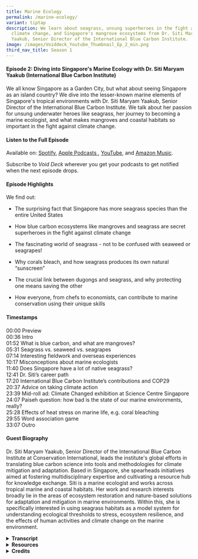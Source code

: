 ```yaml
---
title: Marine Ecology
permalink: /marine-ecology/
variant: tiptap
description: We learn about seagrass, unsung superheroes in the fight against
  climate change, and Singapore's mangrove ecosystems from Dr. Siti Maryam
  Yaakub, Senior Director of the International Blue Carbon Institute.
image: /images/Voiddeck_Youtube_Thumbnail_Ep_2_min.png
third_nav_title: Season 1
---
```

<h4><strong>Episode 2: Diving into Singapore's Marine Ecology with Dr. Siti Maryam Yaakub (International Blue Carbon Institute)</strong></h4>
<p>We all know Singapore as a Garden City, but what about seeing Singapore
as an island country? We dive into the lesser-known marine elements of
Singapore's tropical environments with Dr. Siti Maryam Yaakub, Senior Director
of the International Blue Carbon Institute. We talk about her passion for
unsung underwater heroes like seagrass, her journey to becoming a marine
ecologist, and what makes mangroves and coastal habitats so important in
the fight against climate change.</p>
<h4><strong>Listen to the Full Episode</strong></h4>
<p>Available on: <a href="https://bit.ly/voiddeckspotify" rel="noopener nofollow" target="_blank"><u>Spotify</u></a>,
<a href="https://bit.ly/voiddeckapplepodcasts" rel="noopener nofollow" target="_blank"><u>Apple Podcasts</u>
</a>, <a href="https://bit.ly/voiddeckyoutube" rel="noopener nofollow" target="_blank">YouTube</a>,
and <a href="https://bit.ly/voiddeckamazonmusic" rel="noopener nofollow" target="_blank"><u>Amazon Music</u></a>.</p>
<p>Subscribe to <em>Void Deck</em> wherever you get your podcasts to get notified
when the next episode drops.</p>
<h4><strong>Episode Highlights</strong></h4>
<p>We find out:</p>
<ul data-tight="true" class="tight">
<li>
<p>The surprising fact that Singapore has more seagrass species than the
entire United States</p>
</li>
<li>
<p>How blue carbon ecosystems like mangroves and seagrass are secret superheroes
in the fight against climate change</p>
</li>
<li>
<p>The fascinating world of seagrass - not to be confused with seaweed or
seagrapes!</p>
</li>
<li>
<p>Why corals bleach, and how seagrass produces its own natural “sunscreen”</p>
</li>
<li>
<p>The crucial link between dugongs and seagrass, and why protecting one
means saving the other</p>
</li>
<li>
<p>How everyone, from chefs to economists, can contribute to marine conservation
using their unique skills</p>
</li>
</ul>
<h4><strong>Timestamps</strong></h4>
<p>00:00 Preview
<br>00:36 Intro
<br>01:52 What is blue carbon, and what are mangroves?
<br>05:31 Seagrass vs. seaweed vs. seagrapes
<br>07:14 Interesting fieldwork and overseas experiences
<br>10:17 Misconceptions about marine ecologists
<br>11:40 Does Singapore have a lot of native seagrass?
<br>12:41 Dr. Siti’s career path
<br>17:20 International Blue Carbon Institute’s contributions and COP29
<br>20:37 Advice on taking climate action
<br>23:39 Mid-roll ad: Climate Changed exhibition at Science Centre Singapore
<br>24:07 Paiseh question: how bad is the state of our marine environments,
really?
<br>25:28 Effects of heat stress on marine life, e.g. coral bleaching
<br>29:55 Word association game
<br>33:07 Outro</p>
<h4><strong>Guest Biography</strong></h4>
<p>Dr. Siti Maryam Yaakub, Senior Director of the International Blue Carbon
Institute at Conservation International, leads the institute's global efforts
in translating blue carbon science into tools and methodologies for climate
mitigation and adaptation. Based in Singapore, she spearheads initiatives
aimed at fostering multidisciplinary expertise and cultivating a resource
hub for knowledge exchange. Siti is a marine ecologist and works across
tropical marine and coastal habitats. Her work and research interests broadly
lie in the areas of ecosystem restoration and nature-based solutions for
adaptation and mitigation in marine environments. Within this, she is specifically
interested in using seagrass habitats as a model system for understanding
ecological thresholds to stress, ecosystem resilience, and the effects
of human activities and climate change on the marine environment.&nbsp;</p>
<div data-type="detailGroup" class="isomer-accordion isomer-accordion-white">
<details class="isomer-details">
<summary><strong>Transcript</strong>
</summary>
<div data-type="detailsContent" class="isomer-details-content">
<p><em>This transcript is lightly edited for readability.</em>
</p>
<p><strong>DR. SITI: </strong>I ran over to the other side because I knew
from the colour of the water, I knew there was going to be seagrass there.
The funny thing about going on these vacations as a marine scientist is
that you find something you find cool and then you're looking at it in
wonderment, and random strangers come up to you and then they're looking
at the same thing and they're like–what on earth are they looking at? I'm
like, I'm looking at this grass, and they're like, okay, that's nice.</p>
<p></p>
<p><strong>JAMIE:</strong> And they’re watching for dolphins or something
else. <em>[Laughs]</em>
</p>
<p></p>
<p><strong>DR. SITI:<em> </em></strong><em>[Laughs]</em> Exactly. Everyone's
looking out for the megafauna. I'm like, oh my God, look at this amazing
sea grass.</p>
<p></p>
<p><em>[Upbeat electronica intro song plays]</em>
</p>
<p></p>
<p><strong>JAMIE: </strong>Hello and welcome to Void Deck, a casual science
podcast brought to you by Science Centre Singapore. Each episode, we sit
down with a local science changemaker and ask all the questions you're
too paiseh to ask. My name is Jamie and I'm a science writer at Science
Centre Singapore. Today I'm your guest co-host for this episode, standing
in for our main series host, Rishii. And today we're joined by Lydia.</p>
<p></p>
<p><strong>LYDIA: </strong>Hi everyone. I'm also a science writer at the
Centre.</p>
<p></p>
<p><strong>JAMIE: </strong>So Lydia and I normally work behind the scenes
of this podcast as producers, but today we'll be in front of the mics.
Hey Lydia, do you know that corals are actually a type of animal and not
a plant?</p>
<p></p>
<p><strong>LYDIA: </strong>What? Really? Okay, that's very interesting. I
never knew that.</p>
<p></p>
<p><strong>JAMIE: </strong>It's wild, isn't it? So in today's episode, we
immerse ourselves in Singapore's marine ecology. We've all heard of Singapore
as a garden city, but what about Singapore as an island nation?</p>
<p></p>
<p><strong>LYDIA: </strong>This episode, we talk to Dr Siti Maryam Yaakub.
Dr. Siti is the Senior Director of the International Blue Carbon Institute
at Conservation International.</p>
<p></p>
<p><strong>JAMIE: </strong>If you enjoy our content, follow us and give a
five-star rating to support more episodes of Singapore-based science changemakers.</p>
<p></p>
<p><strong>LYDIA: </strong>Welcome to the show.</p>
<p></p>
<p><strong>DR. SITI: </strong>Hi guys, great to be here.</p>
<p></p>
<p><strong>JAMIE: </strong>We're very happy to have you on the show. So we
just wanted to start out with probably a basic question that you're asked
a lot, but what is blue carbon?</p>
<p></p>
<p><strong>DR. SITI: </strong>So blue carbon is carbon that is captured and
stored by all fauna and flora that are ocean-based. That's the simplest
answer we have. But there's many definitions of blue carbon. There is the
scientific definition, which is the one I just gave you. So any marine
animal or plant that captures CO2 and locks it away.</p>
<p></p>
<p><strong>JAMIE: </strong>We often hear about how much rainforests can sequester
carbon, or all these tree planting initiatives. But how [do] our coastal
ecosystems compare with terrestrial ones in terms of carbon that they help
sequester?</p>
<p></p>
<p><strong>DR. SITI: </strong>That's a great question, Jamie, and something
that people I think don't ask enough. Okay, so if you think about, I'm
going to call it terrestrial carbon, so, forest carbon. So if you think
about forest carbon as carbon being stored by trees, photosynthesizing,
making food, trapping carbon, absorbing all of that CO2. Blue carbon ecosystems
do more or less the same thing, but they do it in the coast. So for mangroves,
do you guys know what mangroves are?</p>
<p></p>
<p><strong>LYDIA: </strong>The trees with the very interesting web-like roots,
holding onto the roots.&nbsp;</p>
<p></p>
<p><strong>DR. SITI: </strong>That's right. Okay, fantastic. So mangroves
are basically trees, right? So they perform a similar function as rainforests,
but they do it in the sea, right? So they're trapping carbon and they're
storing it in their trunks, their leaves, their stems, their roots.</p>
<p></p>
<p>But for mangroves, they have this added component, which is what's in
the sediments. And the cool thing about marine sediments, have you ever
been into a mangrove? Either of you?</p>
<p></p>
<p><strong>LYDIA: </strong>Closest maybe, is it the Sungei Buloh area there?</p>
<p></p>
<p><strong>JAMIE: </strong>I was going to say that. When I was a kid in primary
school, we went to Sungei Buloh.</p>
<p></p>
<p><strong>DR. SITI: </strong>Awesome. Did you notice that when you walk
into the mangroves that there's this smell, almost like rotting eggs, or
something not quite right? Yes. So that is the smell coming from a reaction.
So when bacteria breaks down organic matter in the forest, it's always
exposed to oxygen because it's above water, right?</p>
<p></p>
<p>But in mangroves, the soil they grow in is very waterlogged because the
tide goes in and out, it wets and it dries. Because it's so waterlogged,
there isn't a lot of oxygen. And because of that, it has this process called
anaerobic respiration. So it's the breakdown of organic matter in the absence
of oxygen. And that's what causes that funky smell.</p>
<p></p>
<p>But the cool thing about mangroves, coming back to that, is that in addition
to whatever they're storing in their trunks and their leaves and their
stems and their roots, they're also storing huge amounts of carbon in the
sediments.</p>
<p></p>
<p>In terms of something breaking down when it's exposed to air and something
breaking down when you keep it immersed in water, it's going to break down
a lot slower in the water, right? So as it's breaking down, sediments are
coming in, and it's covering it in layers and layers and layers of sediment.
And that's how it gets trapped faster than it can be broken down. So because
of that, there's huge amounts of carbon that's stored in the roots of blue
carbon ecosystems. So not just mangroves, but also seagrass, and also salt
marshes.&nbsp;</p>
<p></p>
<p>We don't really have salt marshes in the tropics, not so much. They're
more common in temperate countries. But in Southeast Asia, there's no lack
of mangroves and seagrass in our coastlines. Well, the ones that haven't
been destroyed, of course.</p>
<p></p>
<p><strong>LYDIA: </strong>Sorry, you mentioned seagrass. Is seagrass also
like seaweed?&nbsp;</p>
<p></p>
<p><strong>DR. SITI: </strong>No. [<em>Everyone Laughs</em>] If there's one
thing we take away from today, it's that seagrass is not seaweed. So seaweed
is a kind of algae. And seagrass is an actual flowering plant. Do you remember
your primary school lessons when you talked about flowering plants? Yeah.</p>
<p></p>
<p>So a seagrass is a plant. It has a real vascular system. It has a xylem
and a phloem. Algae is more like a bag of cells that happens to differentiate
and do different functions. But they don't have organs and organisation
the way a real plant does.</p>
<p></p>
<p><strong>JAMIE: </strong>So is… Seagrapes, is that also algae?&nbsp;</p>
<p></p>
<p><strong>DR. SITI: </strong>That's algae.&nbsp;</p>
<p></p>
<p><strong>JAMIE: </strong>That's algae. Okay.</p>
<p></p>
<p><strong>DR. SITI: </strong>So, which is why when you bite into seagrapes,
you find that they're kind of squishy.&nbsp;</p>
<p></p>
<p><strong>JAMIE: </strong>Yes.</p>
<p></p>
<p><strong>DR. SITI: </strong>Whereas if you ever try to go eat a seagrass,
it's kind of fibrous, like a spinach.</p>
<p></p>
<p><strong>LYDIA: </strong>Sorry, this is the first time I hear about seagrapes.
What is seagrapes?</p>
<p></p>
<p><strong>JAMIE: </strong>I think it's in some Japanese cuisine. Because
I see before at Daiso.&nbsp;</p>
<p></p>
<p><strong>LYDIA: </strong><em>[Laughs] </em>Okay, I'll go and find it.</p>
<p></p>
<p><strong>DR. SITI:&nbsp;</strong> It's almost jelly-like. They put it as
garnish on foods. When you bite into it, because it's full of water, basically,
and it's very salty, it has this nice umami flavour. This is turning into
a food podcast.</p>
<p></p>
<p><strong>JAMIE: </strong>Well, Singaporeans love food.&nbsp;</p>
<p></p>
<p><strong>DR. SITI: </strong>That's true.&nbsp;</p>
<p></p>
<p><strong>JAMIE: </strong>So food plus science is a very winning combo.</p>
<p></p>
<p>Speaking of food, so you mentioned the smell of rotten eggs that can happen
with mangroves–when you go out to these coastal environments, are there
particular sensory things that really stay with you?</p>
<p></p>
<p><strong>DR. SITI: </strong>The smell of the sea is always unmistakable,
right? So that's the best thing, I feel. And I feel like I unconsciously
choose all of my holidays to be coastal somehow, even if it's a coastal
city, just because the sea breeze does bring this very fresh, salty, briny
smell on it when the wind blows. So that's what I really like about being
out.</p>
<p></p>
<p>But I guess the different sensory experiences depends on the habitat that
you're working in, really. So marine ecologists tend to be lumped in one
bucket. But if you look in that bucket, each of us does something slightly
different from the rest. If you work in mangrove ecosystems, for example,
that rotten egg smell would probably be very familiar to you. Whereas if
you work on coral reefs, it might be something else altogether.</p>
<p></p>
<p>If you work in fisheries, it might be the smell of fish, for example.
I recall taking a fisheries class when I was in university in Australia,
and we had to catch, basically trawl for fish and then get it back on the
boat, count it all. And the boat was also rocking at the same time. I remember
running over to the side to hurl quite a number of times. Because between
the motion and the smell of fish, don't you feel a bit ill now?</p>
<p></p>
<p><strong>LYDIA: </strong>I went once and I completely understand. Our crew
were holding Vix.</p>
<p></p>
<p><strong>JAMIE: </strong>I'm curious, where are some of these places where
you've gone for vacation?</p>
<p></p>
<p><strong>DR. SITI: </strong>Oh, I don't want to turn this into a “where
has Siti gone” kind of thing. But I tend to choose places where I know
I'm going to see some cool marine life. For example, even when I was in
Portugal, we managed to hit some of the coastlines, go out there, look
for salt marshes, look for seagrass. Most recently, I went on holiday with
my family to Lombok, which is an island. And therefore there was a lot
of seagrass.</p>
<p></p>
<p>So I remember we went snorkelling and one of the stops we had, everyone
was taking it was low tide. Everyone was taking photos on this sand cay
that had emerged because the tide had gone down. I ran over to the other
side because I knew from, just from the boat, the colour of the water,
I knew there was going to be seagrass there.</p>
<p></p>
<p>The funny thing about going on these vacations as a marine scientist is
that you find something you find cool and then you're looking at it in
wonderment and random strangers come up to you and then they're looking
at the same thing and they're like, what on earth are they looking at?
I'm like, I'm looking at this grass and they're like, okay, that's nice.</p>
<p></p>
<p><strong>JAMIE: </strong>And they're like watching for dolphins or something
else. <em>[Laughs]</em>
</p>
<p></p>
<p><strong>DR. SITI:</strong>  <em>[Laughs]</em><strong><em> </em></strong>Exactly.
Everyone's looking out for the megafauna. I'm like, oh my God, look at
this amazing seagrass.</p>
<p></p>
<p><strong>LYDIA: </strong>Actually, what do you think are some misconceptions
people might have with the work that you do and on marine conservation,
blue carbon? I mean, like you said, some people just come in and they're
like, what is this lady looking at? What's the importance of this?</p>
<p></p>
<p><strong>DR. SITI: </strong>I think one of the most common misconceptions—I
did a meme when I was doing one of these career talks once. You know that
meme where it has like, you know, what people think I do, what my mom thinks
I do. Under what people think I do, I think I had this photo of someone
sunbathing and then under what the public or what relatives think I do,
I have something like someone swimming with dolphins.</p>
<p></p>
<p>But not all of marine science is about dolphins and whales, or the big
megafauna, or even sharks, or even coral reefs. It's actually looking at
ecosystems and how they function and how the species within those ecosystems
function as well.</p>
<p></p>
<p>So I like to tell people this: as a marine ecologist, I look at very mundane
things and find the wonder in them.</p>
<p></p>
<p>Whereas everyone thinks, you know, I'm just frolicking with dolphins all
day, which is the furthest thing from the truth. I have never, ever frolicked
with a dolphin in all of my twenty-odd years of being a marine ecologist.</p>
<p></p>
<p><strong>JAMIE: </strong>When you mentioned the wonder of seeing these
seagrass on your vacation, does Singapore have a lot of native seagrass
or not?&nbsp;</p>
<p></p>
<p><strong>DR. SITI: </strong>Yes. Would you believe me if I told you that
there are more species of seagrass in Singapore than in all of the United
States?</p>
<p></p>
<p><strong>JAMIE: </strong>Oh, wow.&nbsp;</p>
<p></p>
<p><strong>LYDIA: </strong>Hm, did not know that.</p>
<p></p>
<p><strong>DR. SITI: </strong>So there are 12 species of seagrass, and about
60 species in our region, so in the Indo-Pacific. Singapore has a comparable
number of seagrass species compared to our neighbours like Malaysia, Indonesia,
the Philippines, which are much bigger and have much more coastlines.</p>
<p></p>
<p>So it's actually quite impressive that we have such a huge diversity here
despite our small land size and despite the fact that we have actually
been reclaiming land where seagrasses once were. I love Changi Airport
as much as the next Singaporean, but that was entirely built over a seagrass
meadow.</p>
<p></p>
<p><strong>JAMIE: </strong>We were researching for this episode, so we found
your Instagram handle, @drseagrass. How did you decide to specialise in
seagrass specifically? As you mentioned, there are so many interesting
parts of marine ecology that I guess an alternate version Dr. Siti may
have specialised in.</p>
<p></p>
<p><strong>DR. SITI: </strong>Yeah, that's true. I like to tell people that
it was a series of serendipitous events that led me to where I am today.</p>
<p></p>
<p>I studied in Australia in James Cook, in North Queensland, and the Australian
university term and the Singaporean university term doesn't quite match
up. So when I came back to Singapore, I didn't have any friends to play
with, so I was a bit bored.</p>
<p></p>
<p>And so I reached out to an old friend and mentor and said, hey, is there
anything I can do? Can I help you with a ecology survey? And he said that
he's like, oh, no, but I heard that NParks is interested to get someone
to do a bit of a seagrass survey at Labrador Beach to see how many species
there are.</p>
<p></p>
<p>And I remember at the time I was like, seagrass, this sounds vaguely familiar.
Where in Marine Biology 101 did I learn this? So I went back, I researched
it and I was like, okay, yeah, sure, I'll do it. So that was in my first
year.&nbsp;</p>
<p></p>
<p>My second year, I went for a marine botany module and a lot of it was
looking at micro algae, which is phytoplankton, super, super small under
a microscope. And everyone was really tired of that. So when the lecture
turned towards seagrasses, which were much bigger and you're like–oh my
God, I can see this with my naked eye, how wonderful–I approached the lecturer
and I said, hey, I did a seagrass survey when I was in Singapore and most
people will express surprise when you tell them that there's still any
kind of marine life in Singapore, because the idea they have of Singapore
is that it's so built up, you know, like, you know, there can't possibly
be anything still surviving in our waters. But surprisingly, we have great
marine biodiversity. And as I mentioned before, like a huge number, like
a good diversity of seagrasses as well.</p>
<p></p>
<p>So she expressed surprise and said, oh, how wonderful. I'm doing a genetic
study. Can you collect some samples for me? And it kind of led from there.&nbsp;</p>
<p></p>
<p>I took a little break when, in my final year, I was studying reef fish.
And when I came back to Singapore, you know, jobs for marine biologists
were not really dime a dozen. They still aren't.&nbsp;</p>
<p></p>
<p>While looking for something to do, I chanced upon some other people in
the nature space, including Ria Tan from Wild Singapore. And she encouraged
me to go out with her and, you know, survey the shores of Singapore. So
it started out as a bit of fun.</p>
<p></p>
<p>But I think the point here was that I never said no. So, you know, like,
you know, each opportunity they were like, can you collect some seagrass
for me? I'm like, sure. And then when I came back with the seagrass, oh,
would you like to, you know, learn how to extract DNA from the seagrass?
I'm like, sure. You know, it was just a series of, yeah, sure, why not?
It wasn't even like an emphatic yes. It was just like, yeah, okay, I'll
do it. And yeah, I think there's a lesson there somewhere.</p>
<p></p>
<p>Just seize the day, seize the opportunities, if you will, and see where
it leads you. If nothing else, you discover new things and you discover
what you are or are not passionate about.</p>
<p></p>
<p><strong>LYDIA: </strong>So how did that go about to International Blue
Carbon Institute? How did you realise that this is something important
that you needed to be a part of?</p>
<p></p>
<p><strong>DR. SITI: </strong>I think seagrasses always have a bit of a...
Like, compared to mangroves, which are emergent, right? So mangroves, you
can see, right? You can see them from space. Coral reefs are very pretty
and so very colourful and everyone finds them extremely attractive. I mean,
I do too. But seagrasses are kind of like the forgotten cousin.&nbsp;</p>
<p></p>
<p>And I realised that quite early on when I was, when I started doing the
seagrass surveys, when I was doing some of these studies, and that opened
the door. I attended my first ever seagrass conference as a student helper
and it really opened my eye to the fact that there aren't that many people
studying this wonderful habitat.</p>
<p></p>
<p>I was “sure, why not-ing” in my way through life. And I ended up doing
a PhD in seagrass. And then following that, I went on to work in an environmental
consultancy for nine years, actually, because I felt like it was somewhere
where I could see actual implementation happening.&nbsp;</p>
<p></p>
<p>The International Blue Carbon Institute was an opportunity that came up.
And it seemed like the next logical step because, to me, when people think
about blue carbon or people who are familiar with it, they immediately
think of mangroves because that's the ecosystem that is the most, I guess,
well established. So there are methods for it.</p>
<p></p>
<p>There are projects that are already, like, you know, crediting projects.
And so for me, you know, bringing a bit of seagrass into the blue carbon
world was where I saw my, I guess, contribution.</p>
<p></p>
<p>But yeah, at the International Blue Carbon Institute, it was the place
to do that. Because at the end of the day, the aim of this is not to generate
carbon credits from these blue carbon ecosystems necessarily. It's to find
ways to protect, restore and conserve them so that we are contributing
towards mitigating climate change.</p>
<p></p>
<p><strong>LYDIA: </strong>Do you already see some positive change happening?</p>
<p></p>
<p><strong>DR. SITI: </strong>I think yes. So countries are starting to include
blue carbon in their nationally determined contributions. And actually,
I think we were discussing this when this episode would come out, is when
it would be at the end of the next COP, right? So the COP.</p>
<p></p>
<p>So the COP is the Conference of Parties for the UNFCCC. So that's the
United Nations Framework Convention on Climate Change, UNFCCC. And every
year, countries meet, along with a whole horde of other people, but countries,
mostly governments, meet to discuss how they are progressing on their climate
targets. And after Paris, countries were asked or they have to make these
nationally determined contributions. So that's basically a country's goals
towards abating climate change. What is its contribution to mitigation
and adaptation and all of these other things?</p>
<p></p>
<p>So the nationally determined contributions, in the last couple of years,
we have worked out a framework to include blue carbon ecosystems in a country's
NDCs. So a country with vast blue carbon resources, for example, like India
or Indonesia, may want to include some of those ecosystems in their nationally
determined contributions. That means that they are protected for their
carbon mitigation value and that the amount of mitigated carbon goes towards
the country's total contributions for decarbonization or reduction of carbon
emissions. So, yeah, and we'll see what the outcomes from this COP are
going to be.</p>
<p></p>
<p><strong>JAMIE: </strong>We're pre-recording in August, but by the time
this episode releases, I think the Climate Summit would have just finished.
So we'll see what happens this year.</p>
<p></p>
<p>I think when we hear so much about climate change in all the news headlines,
there's a sense that there's not much an individual person can do. So if
you were to give advice [to] someone who is perhaps keen to do something
to help with marine conservation, what are some words of advice?</p>
<p></p>
<p><strong>DR. SITI: </strong>I once heard this cool podcast. It's called <em>How to Save a Planet</em>.
I don't know if you know.</p>
<p></p>
<p><strong>JAMIE: </strong>Yes, I've listened to this.</p>
<p></p>
<p><strong>DR. SITI: </strong>It’s very good. And I'm just going to repeat
what they said. So look at your skill set and look at your immediate sphere
of influence. So what can you do within your skill set that can influence
people to take note or take notice of climate change and want to act? So
it's a whole bunch of things.</p>
<p></p>
<p>It's not just about saving these ecosystems. We also need to decarbonize.
We need to be less wasteful. We need to stop all this consumerism, have
less fast fashion or whatever it is, eat sustainably, etc. So I think look
at your skills and say to yourself, for you guys, you're communicators,
like your whole role in this is to make the science accessible for the
layperson.</p>
<p></p>
<p>And that's a very important function. Everyone has this image of scientists
in their minds of someone with crazy hair and a lab coat and who speaks
gibberish at them, words that they don't understand, all this jargon. And
your job as communicators is to distil that down into easy to digest facts
so that people are aware and then they get interested and then they want
to do something about it. So I think that's probably the best advice. I'm
just copying from another podcast, but it is very good advice.</p>
<p></p>
<p>Say you studied economics at school and you're like, OK, what can I do
with this if I want to direct this towards saving the planet? Look at things
like natural ecosystem valuation. How do you value nature's services? There's
not enough research being done in that area.</p>
<p></p>
<p>If you're a chef, how can you contribute? Choose sustainable seafood.
Make the active choice to choose from sources that are sustainable or that
support even better, that support local communities. If you are an investor,
think about it.</p>
<p></p>
<p>It's like, OK, we have green bonds. How do we design these bonds so that
they can support livelihoods in coastal areas, but also at the same time
protect and restore coastal blue carbon ecosystems?</p>
<p></p>
<p><strong>JAMIE: </strong>So what I'm taking away from this is that our
podcast is validated. Because we are trying to bring the science to the
people.<em> [Everyone Laughs]</em>
</p>
<p></p>
<p><strong>DR. SITI: </strong>I'm giving you validation. Bring science to
the masses. Go forth.
<br>
<br><em>[Mid-roll ad starts]</em>
</p>
<p></p>
<p><strong>JAMIE: </strong>Are you ready to take action against climate change?
Visit the Climate Changed exhibition at Science Centre Singapore and become
a climate change agent. Join Shipee and Felicity and uncover how you can
start playing your part for an interactive show. Afterwards, don't miss
Guilt Trip, a game where you can test your knowledge and learn climate-friendly
tips. You can discover more of our environmental exhibitions at our website,
<a href="http://www.wildsingapore.com/wildfacts/plants/seagrass/enhalus.htm" rel="noopener noreferrer nofollow" target="_blank">science.edu.sg</a>.</p>
<p></p>
<p><em>[Mid-roll ad ends]</em>
</p>
<p></p>
<p><strong>JAMIE: </strong>I think this is time for us to move on to some
paiseh questions.</p>
<p></p>
<p><strong>DR. SITI&nbsp; </strong>OK. Yeah, bring it on.&nbsp;</p>
<p></p>
<p><strong>LYDIA: </strong>Just now I asked about seagrass. I think that's
quite paiseh already. I'm going to ask another sort of paiseh question.
We all know that climate change is happening. Maybe some of us, it's not
very obvious. We don't really see it on a day-to-day basis like yourself.
But how actually has it impacted the marine environments in Singapore?
Are we in really bad danger?</p>
<p></p>
<p><strong>DR. SITI: </strong>I don't think this is a paiseh question at
all. This is actually quite a well thought out question. So you're right.
The effects of climate change are actually quite insidious in that you
don't always notice it immediately. But I think the most noticeable, I
guess, effect of the changing climate is when sea surface temperatures
rise. So it's been really, really hot the last couple of months, really.</p>
<p></p>
<p>What that results in is an elevated sea surface temperature. Basically,
the ocean warms up and then all the animals living in the oceans get stressed
out. So the most obvious thing is when corals bleach. When corals bleach,
what they're doing is they're not dying immediately. What they're doing
is expelling all this microscopic algae that live in their tissues. So
they're called zooxanthellae.</p>
<p></p>
<p>And they expel these zooxanthellae because it's a stress response. But
on any normal day, these zooxanthellae that live within the coral tissues
actually help the coral photosynthesize.&nbsp;</p>
<p></p>
<p>So the coral itself, like you mentioned at the start of this podcast,
is an animal. And animals cannot make their own food, right? So they have
these tiny, tiny little algae, which are plant-like, that can photosynthesize
and will make food for the coral.&nbsp;</p>
<p></p>
<p>So when the coral gets too warm, it gets stressed out, it expels the zooxanthellae.
And what you see is a bleached coral. So it looks very white, right? But
it's still alive, right? And corals can feed themselves because they have
these tentacles and they filter feed. But usually that's not enough to
supplement the whole coral.&nbsp;</p>
<p></p>
<p>So what happens when it loses one of its food sources–which is the zooxanthellae
that's photosynthesising and giving it food–it's now on half its diet,
right? So as it recovers, if it's still very warm, the corals may not be
able to uptake the zooxanthellae quickly enough. And then what happens
is they are on this half diet for too long. So they're starving, basically.
And then eventually they die. They get outcompeted by algae.&nbsp;</p>
<p></p>
<p>But if they can regain the zooxanthellae, then they can recover. And that's
when you see the colour coming back to the corals. So corals are not colourful
because the coral organism itself is colourful. Corals are colourful because
of the algae that they take in that live in their tissues. So that's a
cool fact.</p>
<p></p>
<p><strong>JAMIE: </strong>So today I learned a new word.</p>
<p></p>
<p><strong>JAMIE &amp; LYDIA: </strong>Zoo-xan-thellae.</p>
<p></p>
<p><strong>DR. SITI: </strong>Zooxanthellae. Yes, a bit of a tongue twister.</p>
<p></p>
<p>But anyway, so that's the obvious one. Sometimes it's on the news. It's
not always newsworthy. But among the science circles, we're always looking
out for these alerts of bleaching. And then what that does for other marine
organisms.</p>
<p></p>
<p>So for seagrasses, especially in the tropics, they have a very high threshold
for temperature stress. So actually when the temperature increases, right,
they actually get more productive to some level. But once it hits a certain
threshold... And that threshold is different depending on where you are
and what species… But once they hit a certain threshold, then everything
starts to break down as well.</p>
<p></p>
<p>So, you know, for seagrasses, it's a combination of light stress and temperature
stress. So what the light stress does is it can break down the chlorophyll
that they need to photosynthesise.</p>
<p></p>
<p>So they also cannot make food. When you go out walking on the intertidal,
you might see some of the seagrass. And they look like they've been bleached
as well. So they kind of look like yellowy or white even.</p>
<p></p>
<p>And that's because they've lost their chlorophyll. The chlorophyll cells
have broken down because there's too much light and temperature stress.
So those are some of the effects that can happen.</p>
<p></p>
<p><strong>JAMIE: </strong>So I guess, like people. I'm just thinking about
the coral bleaching and turning white. Like when you get white hairs, you're
really stressed. Oh man.</p>
<p></p>
<p><strong>DR. SITI: </strong>Actually, it's interesting because seagrasses
have been shown to have this stress response when there's too much light.
They get a bit burnt. So they become pigmented. So like how we get darker
when we get sun tanned or sunburnt.</p>
<p></p>
<p>Seagrasses do a similar thing, but they can produce almost like their
own internal sunscreen. It's called anthocyanin. And it's this red pigmentation
that helps shield the remaining chloroplasts so that they don't all fizzle
out and die.</p>
<p></p>
<p><strong>JAMIE: </strong>That sounds like a skincare ingredient that people
would be really keen on–</p>
<p></p>
<p><strong>DR. SITI :</strong>Yeah. Except it will be red. Probably not very
attractive from the beauty standpoint. [<em>Everyone Laughs]</em>
</p>
<p></p>
<p><strong>JAMIE: </strong>Thank you again so much for coming down to the
studio. Before we end each episode, we like to play a little word association
game. So we have a couple of prompts. And what we'll do is me or Lydia
will say a word and then you can just say the first word or phrase that
comes to mind. Lydia, you want to start?&nbsp;</p>
<p></p>
<p><strong>LYDIA: </strong>So my first word is... Or phrase is... Blue planet.&nbsp;</p>
<p></p>
<p><strong>DR. SITI: </strong>Oceans.&nbsp;</p>
<p></p>
<p><strong>LYDIA: </strong>Oceans. Okay.</p>
<p></p>
<p><strong>JAMIE: </strong>I mean, we're called Earth, but we're more percentage
ocean than Earth, right? Yeah.</p>
<p></p>
<p><strong>DR. SITI: </strong>Yeah. It should be called oceans, actually.&nbsp;</p>
<p></p>
<p><strong>JAMIE: </strong>Okay. This is a title. <em>Finding Nemo.</em>
</p>
<p></p>
<p><strong>DR. SITI: </strong>Clownfish.</p>
<p></p>
<p><strong>LYDIA: </strong>Okay. Plastic straw.</p>
<p></p>
<p><strong>DR. SITI: </strong>Sea turtles.</p>
<p></p>
<p><strong>JAMIE: </strong>That association has been very ingrained also
when we did the game with our team.</p>
<p></p>
<p><strong>DR. SITI: </strong>I agree. It's imagery, right? So again, like
if your skill is photography, find images that help evoke these sorts of
reactions in people.</p>
<p></p>
<p><strong>JAMIE: </strong>So we need more seagrass photographers.</p>
<p></p>
<p><strong>DR. SITI: </strong>Yes. Oh my god. Yes. We need more. I need more
footage of seagrass and of salt marshes and of mangroves that makes it
look like, you know, beautiful.</p>
<p></p>
<p>And I mean, it is beautiful. It just takes a photographer's eye to capture
that, right? It's... How do you say it? If beauty is in the eye of the
beholder, then the person behind the camera needs to think these ecosystems
are beautiful.</p>
<p></p>
<p><strong>JAMIE: </strong>Okay. I have to do a little tangent. If you were
a seagrass species, what species would you be?</p>
<p></p>
<p><strong>DR. SITI: </strong>I think I would be an <em><a href="http://www.wildsingapore.com/wildfacts/plants/seagrass/enhalus.htm" rel="noopener noreferrer nofollow" target="_blank">Enhalus acoroides</a> </em>because
it is the longest species of seagrass. And I am quite tall.</p>
<p></p>
<p><strong>JAMIE: </strong>Oh, nice. Yeah. You can't see this because we're
in the podcast studio, but Dr. Siti is quite tall. Amazing. All right.
One last word. Lydia, do you want to say one?</p>
<p></p>
<p><strong>LYDIA: </strong>Dugong.</p>
<p></p>
<p><strong>DR. SITI: </strong>Seagrass.</p>
<p></p>
<p><strong>JAMIE: </strong>Oh, really? Do they live in seagrass or...</p>
<p></p>
<p><strong>DR. SITI: </strong>Dugongs feed exclusively on seagrass. So if
you don't save the seagrass, all of the dugongs will die. And manatees
as well, actually, because they also, I think, exclusively feed on seagrass.</p>
<p></p>
<p><strong>JAMIE: </strong>So do you see a lot of dugongs or manatees on
your fieldwork?</p>
<p></p>
<p><strong>DR. SITI: </strong>I don't. They're vulnerable for a reason. It's
not very common. I think I caught a glimpse once when I was on the boardwalk
at Chek Jawa and the tide was coming in. It was a semi-high tide and I
saw something pop its head up and it looked like a grey head. So I was
convinced it wasn't a crocodile and then it went back down again.</p>
<p></p>
<p><strong>LYDIA: </strong>I have to confess, I googled “what is dugong”
before this session.&nbsp;</p>
<p></p>
<p><strong>DR. SITI: </strong>I think that's fine. That should have been
your paiseh question, what is a dugong?&nbsp;</p>
<p></p>
<p><strong>LYDIA: </strong>For other listeners out there, dugongs are somewhat
related to manatees.&nbsp;</p>
<p></p>
<p><strong>DR. SITI: </strong>Yes. Because they–</p>
<p></p>
<p><strong>LYDIA:</strong> –feed on this grass.</p>
<p></p>
<p><strong>DR. SITI: </strong>Because they feed on grass. They chomp through
a seagrass meadow like real cows on land do.</p>
<p></p>
<p><strong>LYDIA: </strong>It's a pity that we don't see so many of them.
Yeah.</p>
<p></p>
<p><strong>JAMIE: </strong>Well, thank you so much for coming down and sharing
your insights, not just on our local wildlife, but also on what everyday
Singaporeans can do to help with marine conservation. If you're interested
to learn more about Dr. Siti's work, you can follow her on LinkedIn.&nbsp;</p>
<p></p>
<p>And if you have a paiseh question that you'd like us to ask a scientist,
you can email your questions to transmedia at <a href="http://www.wildsingapore.com/wildfacts/plants/seagrass/enhalus.htm" rel="noopener noreferrer nofollow" target="_blank">science.edu.sg</a> and
you may hear the answers on a future episode.</p>
<p></p>
<p>Follow Void Deck and be the first to listen to new geeky episodes about
science in Singapore.</p>
<p></p>
<p><strong>LYDIA: </strong>If you want to learn more about the environment,
visit Science Centre Singapore and check out our exhibitions, Earth Alive
and Climate Changed, to learn more about what you can do to protect the
planet. See you next episode! See you next episode!</p>
</div>
</details>
<details class="isomer-details">
<summary><strong>Resources</strong>
</summary>
<div data-type="detailsContent" class="isomer-details-content">
<p>Yaakub, S.M. <em>et al.</em> (2014) ‘Courage under fire: Seagrass Persistence
adjacent to a highly urbanised city–state’, <em>Marine Pollution Bulletin</em>,
83(2), pp. 417–424. <a href="https://doi.org/10.1016/j.marpolbul.2014.01.012" rel="noopener noreferrer nofollow" target="_blank">doi:10.1016/j.marpolbul.2014.01.012</a>.</p>
<p></p>
<p>Dr. Siti’s LinkedIn Profile</p>
<p><a href="https://www.linkedin.com/in/sitimy/" rel="noopener noreferrer nofollow" target="_blank">https://www.linkedin.com/in/sitimy/</a>&nbsp;</p>
<p></p>
<p>International Blue Carbon Institute</p>
<p><a href="https://www.conservation.org/about/international-blue-carbon-institute" rel="noopener noreferrer nofollow" target="_blank">https://www.conservation.org/about/international-blue-carbon-institute</a>&nbsp;</p>
<p></p>
<p>Team SeaGrass</p>
<p><a href="http://teamseagrass.blogspot.sg/" rel="noopener noreferrer nofollow" target="_blank">http://teamseagrass.blogspot.sg/</a>&nbsp;</p>
<p></p>
<p>Wild Singapore</p>
<p><a href="http://www.wildsingapore.com/" rel="noopener noreferrer nofollow" target="_blank">http://www.wildsingapore.com/</a>&nbsp;</p>
<p></p>
<p>How to Save a Planet</p>
<p><a href="https://gimletmedia.com/shows/howtosaveaplanet" rel="noopener noreferrer nofollow" target="_blank">https://gimletmedia.com/shows/howtosaveaplanet</a>&nbsp;</p>
<p></p>
<p>Earth Alive Exhibition at Science Centre Singapore
<br><a href="https://gimletmedia.com/shows/howtosaveaplanet" rel="noopener noreferrer nofollow" target="_blank">https://www.science.edu.sg/whats-on/exhibitions/earth-alive</a>
</p>
<p></p>
<p>Climate Changed Exhibition at Science Centre Singapore</p>
<p><a href="https://www.science.edu.sg/whats-on/exhibitions/climate-changed" rel="noopener noreferrer nofollow" target="_blank">https://www.science.edu.sg/whats-on/exhibitions/climate-changed</a>
</p>
</div>
</details>
<details class="isomer-details">
<summary><strong>Credits</strong>
</summary>
<div data-type="detailsContent" class="isomer-details-content">
<p>This episode of <em>Void Deck</em> was hosted by Jamie Uy and Lydia Konig.
The episode was written, produced, and sound engineered by Jamie Uy. Sound
recording and production assistance was provided by Lydia Konig, Joyce
Sia, and Vanessa Ng. The episode video graphics were designed by Jansen
Michelle and podcast cover art was illustrated by Vikki Li Qi. The background
music "Data Flow" and "Spatial" was created by Fugu Vibes. Special thanks
to Dr. Siti for coming on the show.</p>
</div>
</details>
</div>
<p></p>